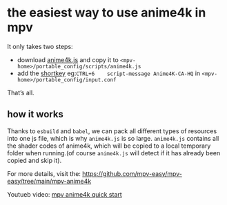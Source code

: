 # the easiest way to use anime4k in mpv

It only takes two steps:
- download [anime4k.js](https://github.com/mpv-easy/mpv-easy/releases) and copy it to `<mpv-home>/portable_config/scripts/anime4k.js`
- add the [shortkey](https://github.com/mpv-easy/mpv-easy/tree/main/mpv-anime4k#shortkey) eg:`CTRL+6    script-message Anime4K-CA-HQ` in `<mpv-home>/portable_config/input.conf`

That’s all.

## how it works

Thanks to `esbuild` and `babel`, we can pack all different types of resources into one js file, which is why `anime4k.js` is so large. `anime4k.js` contains all the shader codes of anime4k, which will be copied to a local temporary folder when running.(of course `anime4k.js` will detect if it has already been copied and skip it).


For more details, visit the: https://github.com/mpv-easy/mpv-easy/tree/main/mpv-anime4k

Youtueb video: [mpv anime4k quick start](https://www.youtube.com/watch?v=3ijL8FEClP8)

